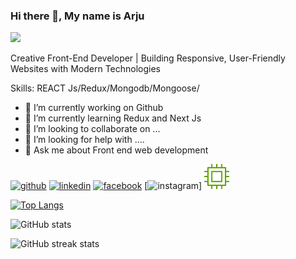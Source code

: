 ### Hi there 👋, My name is Arju
![](https://media.licdn.com/dms/image/D5616AQEWuJttu77MfA/profile-displaybackgroundimage-shrink_350_1400/0/1718960002625?e=1726099200&v=beta&t=uVrdFbA40yNEeExr6XHqpRNjT7GtUZLRLT9glZn3uuw)

Creative Front-End Developer | Building Responsive, User-Friendly Websites with Modern Technologies

Skills: REACT Js/Redux/Mongodb/Mongoose/

- 🔭 I’m currently working on Github 
- 🌱 I’m currently learning Redux and Next Js 
- 👯 I’m looking to collaborate on ... 
- 🤔 I’m looking for help with .... 
- 💬 Ask me about Front end web development 


[<img src='https://cdn.jsdelivr.net/npm/simple-icons@3.0.1/icons/github.svg' alt='github' height='40'>](https://github.com/ArjuMone)  [<img src='https://cdn.jsdelivr.net/npm/simple-icons@3.0.1/icons/linkedin.svg' alt='linkedin' height='40'>](https://www.linkedin.com/in/arjumone/)  [<img src='https://cdn.jsdelivr.net/npm/simple-icons@3.0.1/icons/facebook.svg' alt='facebook' height='40'>](https://www.facebook.com/arjumone)  [<img src='https://cdn.jsdelivr.net/npm/simple-icons@3.0.1/icons/instagram.svg' alt='instagram' height='40'>]
<a href='https://docs.github.com/en/developers'><img src='https://raw.githubusercontent.com/acervenky/animated-github-badges/master/assets/devbadge.gif' width='40' height='40'></a> 

[![Top Langs](https://github-readme-stats.vercel.app/api/top-langs/?username=ArjuMone)](https://github.com/anuraghazra/github-readme-stats)

![GitHub stats](https://github-readme-stats.vercel.app/api?username=ArjuMone&show_icons=true&count_private=true)  

![GitHub streak stats](https://streak-stats.demolab.com/?user=ArjuMone)  







